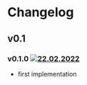 # Changelog

## v0.1

### v0.1.0 [![22.02.2022](https://img.shields.io/date/1645520585903)](https://github.com/d8corp/watch-state/tree/v0.1.0)
- first implementation
